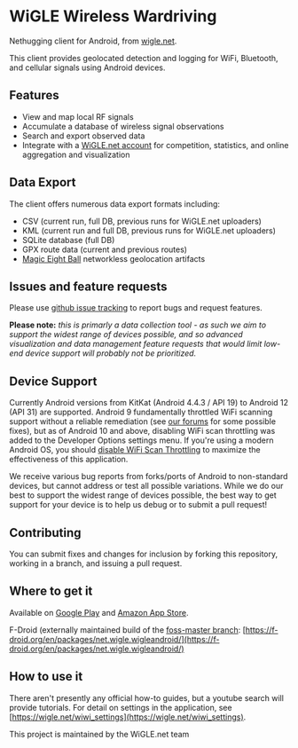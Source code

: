 # WiGLE Wireless Wardriving

Nethugging client for Android, from [wigle.net](https://wigle.net).

This client provides geolocated detection and logging for WiFi, Bluetooth, and cellular signals using Android devices.

## Features
- View and map local RF signals
- Accumulate a database of wireless signal observations
- Search and export observed data
- Integrate with a [WiGLE.net account](https://wigle.net) for competition, statistics, and online aggregation and visualization

## Data Export
The client offers numerous data export formats including:

- CSV (current run, full DB, previous runs for WiGLE.net uploaders)
- KML (current run and full DB, previous runs for WiGLE.net uploaders)
- SQLite database (full DB)
- GPX route data (current and previous routes)
- [Magic Eight Ball](https://github.com/wiglenet/m8b) networkless geolocation artifacts

## Issues and feature requests
Please use [github issue tracking](https://github.com/wiglenet/wigle-wifi-wardriving/issues) to report bugs and request features.

**Please note:** *this is primarly a data collection tool - as such we aim to support the widest range of devices possible, and so advanced visualization and data management feature requests that would limit low-end device support will probably not be prioritized.*

## Device Support
Currently Android versions from KitKat (Android 4.4.3 / API 19) to Android 12 (API 31) are supported. Android 9 fundamentally throttled WiFi scanning support without a reliable remediation (see [our forums](https://wigle.net/phpbb/viewtopic.php?f=13&t=2841) for some possible fixes), but as of Android 10 and above, disabling WiFi scan throttling was added to the Developer Options settings menu. If you're using a modern Android OS, you should [disable WiFi Scan Throttling](https://www.netspotapp.com/help/how-to-disable-wi-fi-throttling-on-android-10/) to maximize the effectiveness of this application.

We receive various bug reports from forks/ports of Android to non-standard devices, but cannot address or test all possible variations. While we do our best to support the widest range of devices possible, the best way to get support for your device is to help us debug or to submit a pull request!

## Contributing
You can submit fixes and changes for inclusion by forking this repository, working in a branch, and issuing a pull request.

## Where to get it
Available on [Google Play](https://play.google.com/store/apps/details?id=net.wigle.wigleandroid&hl=en)
and [Amazon App Store](http://www.amazon.com/WiGLE-net-Wigle-Wifi-Wardriving/dp/B004L5XBXS).

F-Droid (externally maintained build of the [foss-master branch](https://github.com/wiglenet/wigle-wifi-wardriving/tree/foss-master): [https://f-droid.org/en/packages/net.wigle.wigleandroid/](https://f-droid.org/en/packages/net.wigle.wigleandroid/)

## How to use it
There aren't presently any official how-to guides, but a youtube search will provide tutorials. For detail on settings in the application, see [https://wigle.net/wiwi_settings](https://wigle.net/wiwi_settings).


This project is maintained by the WiGLE.net team